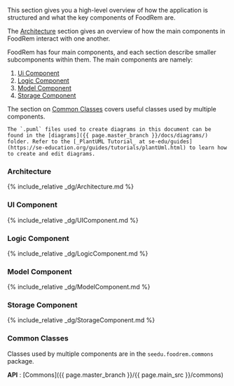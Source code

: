 <!--markdownlint-disable-file first-line-h1 -->

This section gives you a high-level overview of how the application is structured and what the key components of FoodRem are.

The [Architecture](#architecture) section gives an overview of how the main components in FoodRem interact with one another.

FoodRem has four main components, and each section describe smaller subcomponents within them.
The main components are namely:

1. [Ui Component](#ui-component)
1. [Logic Component](#logic-component)
1. [Model Component](#model-component)
1. [Storage Component](#storage-component)

The section on [Common Classes](#common-classes) covers useful classes used by multiple components.

```note
The `.puml` files used to create diagrams in this document can be found in the [diagrams]({{ page.master_branch }}/docs/diagrams/) folder. Refer to the [_PlantUML Tutorial_ at se-edu/guides](https://se-education.org/guides/tutorials/plantUml.html) to learn how to create and edit diagrams.
```

### Architecture

{% include_relative _dg/Architecture.md %}

### UI Component

{% include_relative _dg/UIComponent.md %}

### Logic Component

{% include_relative _dg/LogicComponent.md %}

### Model Component

{% include_relative _dg/ModelComponent.md %}

### Storage Component

{% include_relative _dg/StorageComponent.md %}

### Common Classes

Classes used by multiple components are in the `seedu.foodrem.commons` package.

**API** : [Commons]({{ page.master_branch }}/{{ page.main_src }}/commons)

